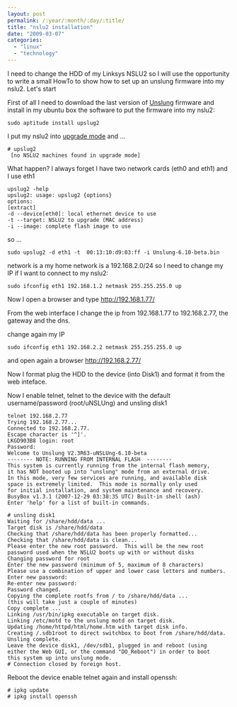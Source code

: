 ```yaml
---
layout: post
permalink: /:year/:month/:day/:title/
title: "nslu2 installation"
date: "2009-03-07"
categories: 
  - "linux"
  - "technology"
---
```


I need to change the HDD of my Linksys NSLU2 so I will use the opportunity to write a small HowTo to show how to set up an unslung firmware into my nslu2. Let's start

First of all I need to download the last version of [Unslung](http://www.slug-firmware.net/u-dls.php) firmware and install in my ubuntu box the software to put the firmware into my nslu2:

```shell
sudo aptitude install upslug2
```

I put my nslu2 into [upgrade mode](http://www.nslu2-linux.org/wiki/HowTo/UseTheResetButtonToEnterUpgradeMode) and ...

```shell
# upslug2
 [no NSLU2 machines found in upgrade mode]
```

What happen? I always forget I have two network cards (eth0 and eth1) and I use eth1

```
upslug2 -help
upslug2: usage: upslug2 {options}
options:
[extract]
-d --device[eth0]: local ethernet device to use
-t --target: NSLU2 to upgrade (MAC address)
-i --image: complete flash image to use
```

so ...

```
sudo upslug2 -d eth1 -t  00:13:10:d9:03:ff -i Unslung-6.10-beta.bin
```
network is a my home network is a 192.168.2.0/24 so I need to change my IP if I want to connect to my nslu2:

```
sudo ifconfig eth1 192.168.1.2 netmask 255.255.255.0 up

```

Now I open a browser and type http://192.168.1.77/

From the web interface I change the ip from 192.168.1.77 to 192.168.2.77, the gateway and the dns.

change again my IP

```
sudo ifconfig eth1 192.168.2.2 netmask 255.255.255.0 up
```

and open again a browser http://192.168.2.77/

Now I format plug the HDD to the device (into Disk1) and format it from the web inteface.

Now I enable telnet, telnet to the device with the default username/password (root/uNSLUng) and unsling disk1

```
telnet 192.168.2.77
Trying 192.168.2.77...
Connected to 192.168.2.77.
Escape character is '^]'.
LKGD903B8 login: root
Password:
Welcome to Unslung V2.3R63-uNSLUng-6.10-beta
-------- NOTE: RUNNING FROM INTERNAL FLASH  --------
This system is currently running from the internal flash memory,
it has NOT booted up into "unslung" mode from an external drive.
In this mode, very few services are running, and available disk
space is extremely limited.  This mode is normally only used
for initial installation, and system maintenance and recovery.
BusyBox v1.3.1 (2007-12-29 03:38:35 UTC) Built-in shell (ash)
Enter 'help' for a list of built-in commands.
 
# unsling disk1
Waiting for /share/hdd/data ...
Target disk is /share/hdd/data
Checking that /share/hdd/data has been properly formatted...
Checking that /share/hdd/data is clean...
Please enter the new root password.  This will be the new root
password used when the NSLU2 boots up with or without disks
Changing password for root
Enter the new password (minimum of 5, maximum of 8 characters)
Please use a combination of upper and lower case letters and numbers.
Enter new password:
Re-enter new password:
Password changed.
Copying the complete rootfs from / to /share/hdd/data ...
(this will take just a couple of minutes)
Copy complete ...
Linking /usr/bin/ipkg executable on target disk.
Linking /etc/motd to the unslung motd on target disk.
Updating /home/httpd/html/home.htm with target disk info.
Creating /.sdb1root to direct switchbox to boot from /share/hdd/data.
Unsling complete.
Leave the device disk1, /dev/sdb1, plugged in and reboot (using
either the Web GUI, or the command "DO_Reboot") in order to boot
this system up into unslung mode.
# Connection closed by foreign host.
```

Reboot the device enable telnet again and install openssh:

```
# ipkg update
# ipkg install openssh
```
